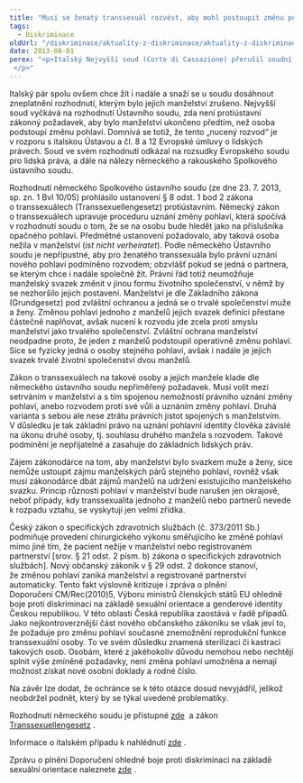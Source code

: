```yaml
---
title: "Musí se ženatý transsexuál rozvést, aby mohl postoupit změnu pohlaví? Rozhodne italský Ústavní soud."
tags:
  - Diskriminace
oldUrl: "/diskriminace/aktuality-z-diskriminace/aktuality-z-diskriminace-2013/musi-se-zenaty-transsexual-rozvest-aby-mohl-postoupit-zmenu-pohlavi-rozhodne-italsky-usta/"
date: 2013-08-01
perex: "<p>Italský Nejvyšší soud (Corte di Cassazione) přerušil soudní řízení, v němž řeší automatické ukončení manželství jednoho páru z důvodu, že manžel podstoupil změnu pohlaví.  </p>"
---
```


<!-- imported from the old website -->

<p class="align-blok">Italský pár spolu ovšem chce žít i nadále a snaží se u soudu dosáhnout zneplatnění rozhodnutí, kterým bylo jejich manželství zrušeno. Nejvyšší soud vyčkává na rozhodnutí Ústavního soudu, zda není protiústavní zákonný požadavek, aby bylo manželství ukončeno předtím, než osoba podstoupí změnu pohlaví. Domnívá se totiž, že tento „nucený rozvod“ je v rozporu s italskou Ústavou a čl. 8 a 12 Evropské úmluvy o lidských právech. Soud ve svém rozhodnutí odkázal na rozsudky Evropského soudu pro lidská práva, a dále na nálezy německého a rakouského Spolkového ústavního soudu. </p><p class="align-blok">Rozhodnutí německého Spolkového ústavního soudu (ze dne 23. 7. 2013, sp. zn. 1 Bvl 10/05) prohlásilo ustanovení § 8 odst. 1 bod 2 zákona o transsexuálech (Transsexuellengesetz) protiústavním. Německý zákon o transsexuálech upravuje proceduru uznání změny pohlaví, která spočívá v rozhodnutí soudu o tom, že se na osobu bude hledět jako na příslušníka opačného pohlaví. Předmětné ustanovení požadovalo, aby taková osoba nežila v manželství (<em>ist nicht verheiratet</em>). Podle německého Ústavního soudu je nepřípustné, aby pro ženatého transsexuála bylo právní uznání nového pohlaví podmíněno rozvodem; obzvlášť pokud se jedná o partnera, se kterým chce i nadále společně žít. Právní řád totiž neumožňuje manželský svazek změnit v jinou formu životního společenství, v němž by se nezhoršilo jejich postavení. Manželství je dle Základního zákona (Grundgesetz) pod zvláštní ochranou a jedná se o trvalé společenství muže a ženy. Změnou pohlaví jednoho z manželů jejich svazek definici přestane částečně naplňovat, avšak nucení k rozvodu jde zcela proti smyslu manželství jako trvalého společenství. Zvláštní ochrana manželství neodpadne proto, že jeden z manželů podstoupil operativně změnu pohlaví. Sice se fyzicky jedná o osoby stejného pohlaví, avšak i nadále je jejich svazek trvalé životní společenství dvou manželů.</p><p class="align-blok">Zákon o transsexuálech na takové osoby a jejich manžele klade dle německého ústavního soudu nepřiměřený požadavek. Musí volit mezi setrváním v manželství a s tím spojenou nemožností právního uznání změny pohlaví, anebo rozvodem proti své vůli a uznáním změny pohlaví. Druhá varianta s sebou ale nese ztrátu právních jistot spojených s manželstvím. V důsledku je tak základní právo na uznání pohlavní identity člověka závislé na úkonu druhé osoby, tj. souhlasu druhého manžela s rozvodem. Takové podmínění je nepřijatelné a zasahuje do základních lidských práv.</p><p class="align-blok">Zájem zákonodárce na tom, aby manželství bylo svazkem muže a ženy, sice nemůže ustoupit zájmu manželských párů stejného pohlaví, rovněž však musí zákonodárce dbát zájmů manželů na udržení existujícího manželského svazku. Princip různosti pohlaví v manželství bude narušen jen okrajově, neboť případy, kdy transsexualita jednoho z manželů nebo partnerů nevede k rozpadu vztahu, se vyskytují jen velmi zřídka.</p><p class="align-blok">Český zákon o specifických zdravotních službách (č. 373/2011 Sb.) podmiňuje provedení chirurgického výkonu směřujícího ke změně pohlaví mimo jiné tím, že pacient nežije v manželství nebo registrovaném partnerství [srov. § 21 odst. 2 písm. b) zákona o specifických zdravotních službách]. Nový občanský zákoník v § 29 odst. 2 dokonce stanoví, že změnou pohlaví zaniká manželství a registrované partnerství automaticky. Tento fakt výslovně kritizuje i zpráva o plnění Doporučení CM/Rec(2010)5, Výboru ministrů členských států EU ohledně boje proti diskriminaci na základě sexuální orientace a genderové identity Českou republikou. V této oblasti Česká republika zaostává v řadě případů. Jako nejkontroverznější část nového občanského zákoníku se však jeví to, že požaduje pro změnu pohlaví současné znemožnění reprodukční funkce transsexuální osoby. To ve svém důsledku znamená sterilizaci či kastraci takových osob. Osobám, které z jakéhokoliv důvodu nemohou nebo nechtějí splnit výše zmíněné požadavky, není změna pohlaví umožněna a nemají možnost získat nové osobní doklady a rodné číslo.</p><p class="align-blok">Na závěr lze dodat, že ochránce se k této otázce dosud nevyjádřil, jelikož neobdržel podnět, který by se týkal uvedené problematiky.</p><p class="align-blok">Rozhodnutí německého soudu je přístupné <a title="Otevření do nového okna" href="http://www.bundesverfassungsgericht.de/pressemitteilungen/bvg08-077.html" target="_blank">zde</a>  a zákon <a title="Otevření do nového okna" href="http://www.gesetze-im-internet.de/tsg/BJNR016540980.html#BJNR016540980BJNG000200311" target="_blank">Transsexuellengesetz</a> .</p><p class="align-blok">Informace o italském případu k nahlédnutí <a title="Otevření do nového okna" href="http://www.diritto24.ilsole24ore.com/civile/famiglia/primiPiani/2013/06/mutamento-sesso-annullamento-ex-lege.html" target="_blank">zde</a> .</p><p class="align-blok">Zprávu o plnění Doporučení ohledně boje proti diskriminaci na základě sexuální orientace naleznete <a title="Otevření do nového okna" href="http://www.proudem.cz/" target="_blank">zde</a> .</p>
